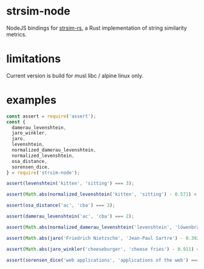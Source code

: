 # strsim-node

NodeJS bindings for [strsim-rs](https://github.com/dguo/strsim-rs), a Rust implementation of string similarity metrics.

# limitations

Current version is build for musl libc / alpine linux only.

# examples

```js
const assert = require('assert');
const {
  damerau_levenshtein,
  jaro_winkler,
  jaro,
  levenshtein,
  normalized_damerau_levenshtein,
  normalized_levenshtein,
  osa_distance,
  sorensen_dice,
} = require('strsim-node');

assert(levenshtein('kitten', 'sitting') === 3);

assert(Math.abs(normalized_levenshtein('kitten', 'sitting') - 0.571) < 0.001);

assert(osa_distance('ac', 'cba') === 3);

assert(damerau_levenshtein('ac', 'cba') === 2);

assert(Math.abs(normalized_damerau_levenshtein('levenshtein', 'löwenbräu') - 0.272) < 0.001);

assert(Math.abs(jaro('Friedrich Nietzsche', 'Jean-Paul Sartre') - 0.392) < 0.001);

assert(Math.abs(jaro_winkler('cheeseburger', 'cheese fries') - 0.911) < 0.001);

assert(sorensen_dice('web applications', 'applications of the web') === 0.7878787878787878);
```